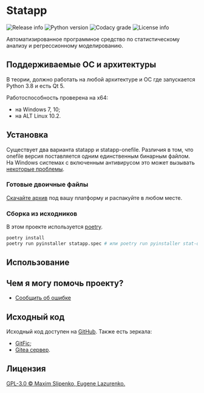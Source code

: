 # Statapp

![Release info](https://img.shields.io/github/v/release/shizand/statapp)
![Python version](https://img.shields.io/badge/python-3.8-blue.svg)
![Codacy grade](https://img.shields.io/codacy/grade/c4e370d74a8a4575b79afa8b9b74d130)
![License info](https://img.shields.io/github/license/shizand/statapp)

Автоматизированное программное средство по статистическому анализу и регрессионному моделированию.

## Поддерживаемые ОС и архитектуры

В теории, должно работать на любой архитектуре и ОС где запускается Python 3.8 и есть Qt 5.

Работоспособность проверена на x64:

* на Windows 7, 10;
* на ALT Linux 10.2.

## Установка

Существует два варианта statapp и statapp-onefile. Различия в том, что onefile версия поставляется одним единственным бинарным файлом. На Windows системах с включенным антивирусом это может вызывать [некоторые проблемы](https://qna.habr.com/q/988553).

### Готовые двоичные файлы

[Скачайте архив](https://github.com/shizand/statapp/releases) под вашу платформу и распакуйте в любом месте.

### Сборка из исходников

В этом проекте используется [poetry](https://python-poetry.org/).

```bash
poetry install
poetry run pyinstaller statapp.spec # или poetry run pyinstaller stat-onefile.spec
```

## Использование

<!-- TODO -->

## Чем я могу помочь проекту?

* [Сообщить об ошибке](https://github.com/shizand/statapp/issues/new?labels=%D0%B1%D0%B0%D0%B3)

## Исходный код

Исходный код доступен на [GitHub](https://github.com/shizand/statapp).
Также есть зеркала:

* [GitFic](https://gitflic.ru/project/shizand/statapp);
* [Gitea сервер](https://git.slipenko.com/shizand/statapp).

## Лицензия

[GPL-3.0 © Maxim Slipenko, Eugene Lazurenko.](https://github.com/shizand/statapp/blob/main/LICENSE)
